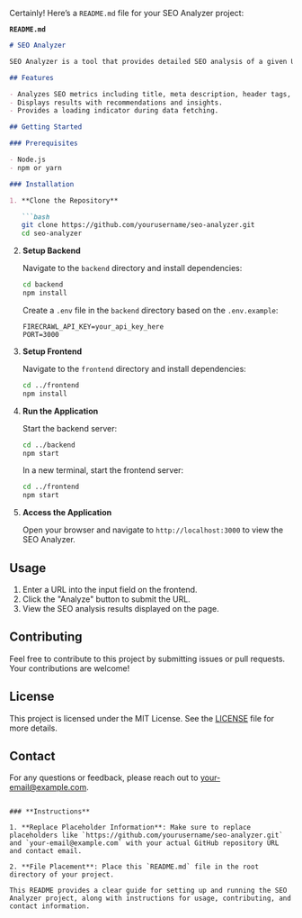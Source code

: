 Certainly! Here’s a `README.md` file for your SEO Analyzer project:

**`README.md`**

```markdown
# SEO Analyzer

SEO Analyzer is a tool that provides detailed SEO analysis of a given URL. This project utilizes the Firecrawl SDK to scrape web pages and extract SEO metrics. The application includes both a frontend and a backend to facilitate data analysis and presentation.

## Features

- Analyzes SEO metrics including title, meta description, header tags, and link counts.
- Displays results with recommendations and insights.
- Provides a loading indicator during data fetching.

## Getting Started

### Prerequisites

- Node.js
- npm or yarn

### Installation

1. **Clone the Repository**

   ```bash
   git clone https://github.com/yourusername/seo-analyzer.git
   cd seo-analyzer
   ```

2. **Setup Backend**

   Navigate to the `backend` directory and install dependencies:

   ```bash
   cd backend
   npm install
   ```

   Create a `.env` file in the `backend` directory based on the `.env.example`:

   ```plaintext
   FIRECRAWL_API_KEY=your_api_key_here
   PORT=3000
   ```

3. **Setup Frontend**

   Navigate to the `frontend` directory and install dependencies:

   ```bash
   cd ../frontend
   npm install
   ```

4. **Run the Application**

   Start the backend server:

   ```bash
   cd ../backend
   npm start
   ```

   In a new terminal, start the frontend server:

   ```bash
   cd ../frontend
   npm start
   ```

5. **Access the Application**

   Open your browser and navigate to `http://localhost:3000` to view the SEO Analyzer.

## Usage

1. Enter a URL into the input field on the frontend.
2. Click the "Analyze" button to submit the URL.
3. View the SEO analysis results displayed on the page.

## Contributing

Feel free to contribute to this project by submitting issues or pull requests. Your contributions are welcome!

## License

This project is licensed under the MIT License. See the [LICENSE](LICENSE) file for more details.

## Contact

For any questions or feedback, please reach out to [your-email@example.com](mailto:your-email@example.com).
```

### **Instructions**

1. **Replace Placeholder Information**: Make sure to replace placeholders like `https://github.com/yourusername/seo-analyzer.git` and `your-email@example.com` with your actual GitHub repository URL and contact email.

2. **File Placement**: Place this `README.md` file in the root directory of your project.

This README provides a clear guide for setting up and running the SEO Analyzer project, along with instructions for usage, contributing, and contact information.
